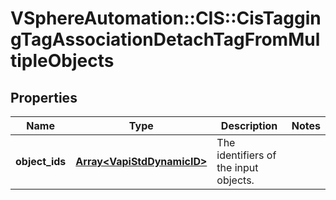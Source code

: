 # VSphereAutomation::CIS::CisTaggingTagAssociationDetachTagFromMultipleObjects

## Properties
Name | Type | Description | Notes
------------ | ------------- | ------------- | -------------
**object_ids** | [**Array&lt;VapiStdDynamicID&gt;**](VapiStdDynamicID.md) | The identifiers of the input objects. | 


